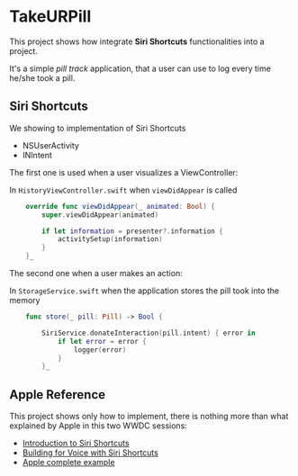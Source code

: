# TakeURPill

This project shows how integrate **Siri Shortcuts** functionalities into a project. 

It's a simple _pill track_ application, that a user can use to log every time he/she took a pill.

## Siri Shortcuts
We showing to implementation of Siri Shortcuts
- NSUserActivity
- INIntent

The first one is used when a user visualizes a ViewController:

In `HistoryViewController.swift` when `viewDidAppear` is called

```swift
    override func viewDidAppear(_ animated: Bool) {
        super.viewDidAppear(animated)

        if let information = presenter?.information {
            activitySetup(information)
        }
    }_
```

The second one when a user makes an action:

In `StorageService.swift` when the application stores the pill took into the memory

```swift
    func store(_ pill: Pill) -> Bool {

        SiriService.donateInteraction(pill.intent) { error in
            if let error = error {
                logger(error)
            }
        }_
```

## Apple Reference
This project shows only how to implement, there is nothing more than what explained by Apple in this two WWDC sessions:

* [Introduction to Siri Shortcuts](https://developer.apple.com/videos/play/wwdc2018/211/)
* [Building for Voice with Siri Shortcuts](https://developer.apple.com/videos/play/wwdc2018/214/)
* [Apple complete example](https://developer.apple.com/documentation/sirikit/soup_chef_accelerating_app_interactions_with_shortcuts)
